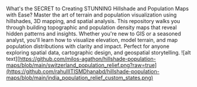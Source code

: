 What's the SECRET to Creating STUNNING Hillshade and Population Maps with Ease?
Master the art of terrain and population visualization using hillshades, 3D mapping, and spatial analysis. This repository walks you through building topographic and population density maps that reveal hidden patterns and insights. Whether you're new to GIS or a seasoned analyst, you'll learn how to visualize elevation, model terrain, and map population distributions with clarity and impact. Perfect for anyone exploring spatial data, cartographic design, and geospatial storytelling.
![alt text][https://github.com/milos-agathon/hillshade-population-maps/blob/main/switzerland_population_relief.png?raw=true](https://github.com/rahulIITISMDhanabd/hillshade-population-maps/blob/main/india_population_relief_custom_states.png)
